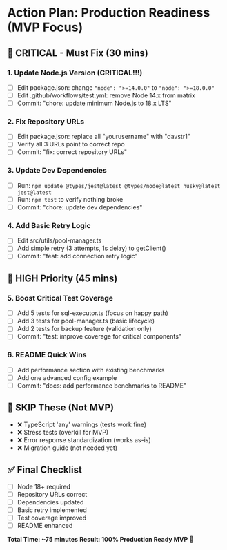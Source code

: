 # Action Plan: Production Readiness (MVP Focus)

## 🚨 CRITICAL - Must Fix (30 mins)

### 1. Update Node.js Version (CRITICAL!!!)
- [ ] Edit package.json: change `"node": ">=14.0.0"` to `"node": ">=18.0.0"`
- [ ] Edit .github/workflows/test.yml: remove Node 14.x from matrix
- [ ] Commit: "chore: update minimum Node.js to 18.x LTS"

### 2. Fix Repository URLs
- [ ] Edit package.json: replace all "yourusername" with "davstr1"
- [ ] Verify all 3 URLs point to correct repo
- [ ] Commit: "fix: correct repository URLs"

### 3. Update Dev Dependencies
- [ ] Run: `npm update @types/jest@latest @types/node@latest husky@latest jest@latest`
- [ ] Run: `npm test` to verify nothing broke
- [ ] Commit: "chore: update dev dependencies"

### 4. Add Basic Retry Logic
- [ ] Edit src/utils/pool-manager.ts
- [ ] Add simple retry (3 attempts, 1s delay) to getClient()
- [ ] Commit: "feat: add connection retry logic"

## 💪 HIGH Priority (45 mins)

### 5. Boost Critical Test Coverage
- [ ] Add 5 tests for sql-executor.ts (focus on happy path)
- [ ] Add 3 tests for pool-manager.ts (basic lifecycle)
- [ ] Add 2 tests for backup feature (validation only)
- [ ] Commit: "test: improve coverage for critical components"

### 6. README Quick Wins
- [ ] Add performance section with existing benchmarks
- [ ] Add one advanced config example
- [ ] Commit: "docs: add performance benchmarks to README"

## 🎯 SKIP These (Not MVP)
- ❌ TypeScript 'any' warnings (tests work fine)
- ❌ Stress tests (overkill for MVP)
- ❌ Error response standardization (works as-is)
- ❌ Migration guide (not needed yet)

## ✅ Final Checklist
- [ ] Node 18+ required
- [ ] Repository URLs correct
- [ ] Dependencies updated
- [ ] Basic retry implemented
- [ ] Test coverage improved
- [ ] README enhanced

**Total Time: ~75 minutes**
**Result: 100% Production Ready MVP** 🚀
